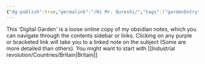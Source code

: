 ```yaml
---
{"dg-publish":true,"permalink":"/Hi Mr. Qureshi/","tags":["gardenEntry"]}
---
```


This 'Digital Garden' is a loose online copy of my obsidian notes, which you can navigate through the contents sidebar or links. Clicking on any purple or bracketed link will take you to a linked note on the subject (Some are more detailed than others). You might want to start with [[Industrial revolution/Countries/Britain\|Britain]]